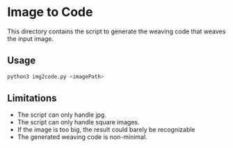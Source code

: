 # Image to Code

This directory contains the script to generate the weaving code that weaves the input image.

## Usage

```bash
python3 img2code.py <imagePath>
```

## Limitations

- The script can only handle jpg.
- The script can only handle square images.
- If the image is too big, the result could barely be recognizable
- The generated weaving code is non-minimal.
